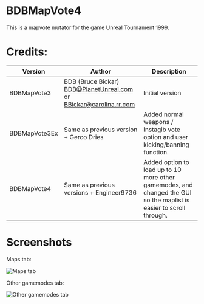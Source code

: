# BDBMapVote4

This is a mapvote mutator for the game Unreal Tournament 1999.

# Credits:

| Version | Author | Description |
| --- | --- | --- |
| BDBMapVote3 | BDB (Bruce Bickar) BDB@PlanetUnreal.com or BBickar@carolina.rr.com | Initial version |
| BDBMapVote3Ex | Same as previous version + Gerco Dries | Added normal weapons / Instagib vote option and user kicking/banning function. |
| BDBMapVote4 | Same as previous versions + Engineer9736 | Added option to load up to 10 more other gamemodes, and changed the GUI so the maplist is easier to scroll through. |

# Screenshots

Maps tab:

![Maps tab](https://github.com/Engineer9736/BDBMapVote4/blob/main/mapvote-maps.png)

Other gamemodes tab:

![Other gamemodes tab](https://github.com/Engineer9736/BDBMapVote4/blob/main/mapvote-othergamemodes.png)
